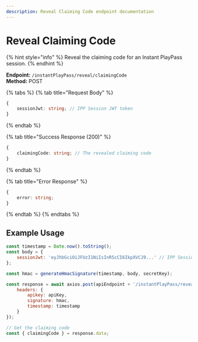 ```yaml
---
description: Reveal Claiming Code endpoint documentation
---
```


# Reveal Claiming Code

{% hint style="info" %} Reveal the claiming code for an Instant PlayPass session. {% endhint %}

**Endpoint:** `/instantPlayPass/reveal/claimingCode`  
**Method:** POST

{% tabs %} {% tab title="Request Body" %}

```typescript
{
    sessionJwt: string; // IPP Session JWT token
}
```

{% endtab %}

{% tab title="Success Response (200)" %}

```typescript
{
    claimingCode: string; // The revealed claiming code
}
```

{% endtab %}

{% tab title="Error Response" %}

```typescript
{
    error: string;
}
```

{% endtab %} {% endtabs %}

## Example Usage

```javascript
const timestamp = Date.now().toString();
const body = {
    sessionJwt: 'eyJhbGciOiJFUzI1NiIsInR5cCI6IkpXVCJ9...' // IPP Session JWT from registration
};

const hmac = generateHmacSignature(timestamp, body, secretKey);

const response = await axios.post(apiEndpoint + '/instantPlayPass/reveal/claimingCode', body, {
    headers: {
        apikey: apiKey,
        signature: hmac,
        timestamp: timestamp
    }
});

// Get the claiming code
const { claimingCode } = response.data;
```
